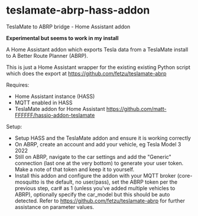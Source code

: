 # teslamate-abrp-hass-addon
TeslaMate to ABRP bridge - Home Assistant addon

**Experimental but seems to work in my install**

A Home Assistant addon which exports Tesla data from a TeslaMate install to A Better Route Planner (ABRP).

This is just a Home Assistant wrapper for the existing existing Python script which does the export at https://github.com/fetzu/teslamate-abrp

Requires:
- Home Assistant instance (HASS)
- MQTT enabled in HASS
- TeslaMate addon for Home Assistant https://github.com/matt-FFFFFF/hassio-addon-teslamate

Setup:
- Setup HASS and the TeslaMate addon and ensure it is working correctly
- On ABRP, create an account and add your vehicle, eg Tesla Model 3 2022
- Still on ABRP, navigate to the car settings and add the "Generic" connection (last one at the very bottom) to generate your user token. Make a note of that token and keep it to yourself.
- Install this addon and configure the addon with your MQTT broker (core-mosquitto is the default, no user/pass), set the ABRP token per the previous step, car# as 1 (unless you've added multiple vehicles to ABRP), optionally specify the car_model but this should be auto detected. Refer to https://github.com/fetzu/teslamate-abrp for further assistance on parameter values.
